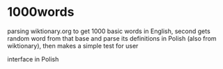 # 1000words
parsing wiktionary.org to get 1000 basic words in English, second gets random word from that base and parse its definitions in Polish (also from wiktionary), then makes a simple test for user

interface in Polish


